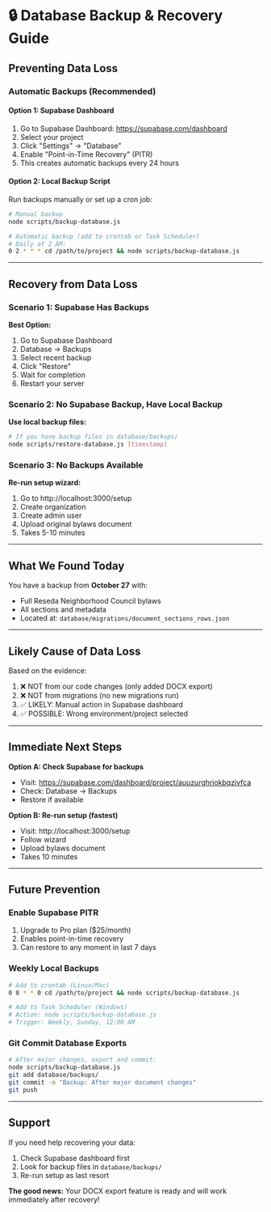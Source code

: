 # 🔒 Database Backup & Recovery Guide

## Preventing Data Loss

### Automatic Backups (Recommended)

#### Option 1: Supabase Dashboard
1. Go to Supabase Dashboard: https://supabase.com/dashboard
2. Select your project
3. Click "Settings" → "Database"
4. Enable "Point-in-Time Recovery" (PITR)
5. This creates automatic backups every 24 hours

#### Option 2: Local Backup Script

Run backups manually or set up a cron job:

```bash
# Manual backup
node scripts/backup-database.js

# Automatic backup (add to crontab or Task Scheduler)
# Daily at 2 AM:
0 2 * * * cd /path/to/project && node scripts/backup-database.js
```

---

## Recovery from Data Loss

### Scenario 1: Supabase Has Backups

**Best Option:**
1. Go to Supabase Dashboard
2. Database → Backups
3. Select recent backup
4. Click "Restore"
5. Wait for completion
6. Restart your server

### Scenario 2: No Supabase Backup, Have Local Backup

**Use local backup files:**
```bash
# If you have backup files in database/backups/
node scripts/restore-database.js [timestamp]
```

### Scenario 3: No Backups Available

**Re-run setup wizard:**
1. Go to http://localhost:3000/setup
2. Create organization
3. Create admin user
4. Upload original bylaws document
5. Takes 5-10 minutes

---

## What We Found Today

You have a backup from **October 27** with:
- Full Reseda Neighborhood Council bylaws
- All sections and metadata
- Located at: `database/migrations/document_sections_rows.json`

---

## Likely Cause of Data Loss

Based on the evidence:
1. ❌ NOT from our code changes (only added DOCX export)
2. ❌ NOT from migrations (no new migrations run)
3. ✅ LIKELY: Manual action in Supabase dashboard
4. ✅ POSSIBLE: Wrong environment/project selected

---

## Immediate Next Steps

**Option A: Check Supabase for backups**
- Visit: https://supabase.com/dashboard/project/auuzurghrjokbqzivfca
- Check: Database → Backups
- Restore if available

**Option B: Re-run setup (fastest)**
- Visit: http://localhost:3000/setup
- Follow wizard
- Upload bylaws document
- Takes 10 minutes

---

## Future Prevention

### Enable Supabase PITR
1. Upgrade to Pro plan ($25/month)
2. Enables point-in-time recovery
3. Can restore to any moment in last 7 days

### Weekly Local Backups
```bash
# Add to crontab (Linux/Mac)
0 0 * * 0 cd /path/to/project && node scripts/backup-database.js

# Add to Task Scheduler (Windows)
# Action: node scripts/backup-database.js
# Trigger: Weekly, Sunday, 12:00 AM
```

### Git Commit Database Exports
```bash
# After major changes, export and commit:
node scripts/backup-database.js
git add database/backups/
git commit -m "Backup: After major document changes"
git push
```

---

## Support

If you need help recovering your data:
1. Check Supabase dashboard first
2. Look for backup files in `database/backups/`
3. Re-run setup as last resort

**The good news:** Your DOCX export feature is ready and will work immediately after recovery!
